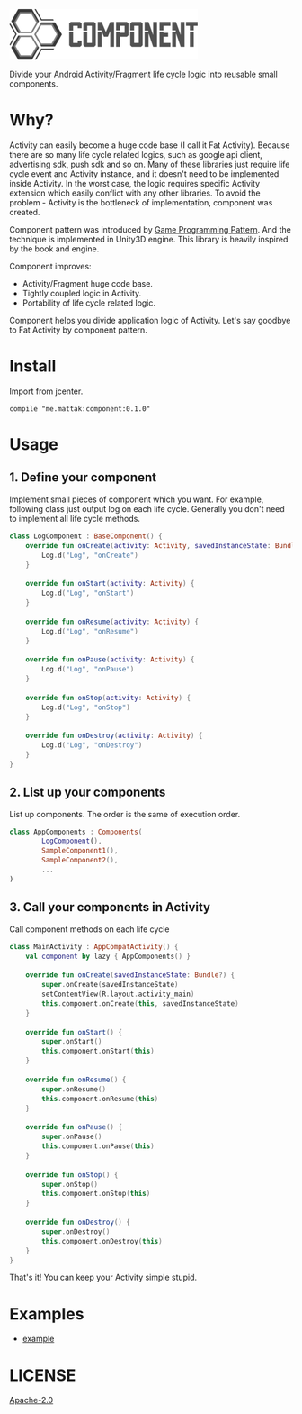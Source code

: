 ![logo](./art/logo_horizontal_small.png)

Divide your Android Activity/Fragment life cycle logic into reusable small components.

# Why?

Activity can easily become a huge code base (I call it Fat Activity).
Because there are so many life cycle related logics, such as google api client, advertising sdk, push sdk and so on.
Many of these libraries just require life cycle event and Activity instance, and it doesn't need to be implemented inside Activity.
In the worst case, the logic requires specific Activity extension which easily conflict with any other libraries.
To avoid the problem - Activity is the bottleneck of implementation, component was created.

Component pattern was introduced by [Game Programming Pattern](http://gameprogrammingpatterns.com/).
And the technique is implemented in Unity3D engine.
This library is heavily inspired by the book and engine.

Component improves:
- Activity/Fragment huge code base.
- Tightly coupled logic in Activity.
- Portability of life cycle related logic.

Component helps you divide application logic of Activity.
Let's say goodbye to Fat Activity by component pattern.

# Install

Import from jcenter.

```
compile "me.mattak:component:0.1.0"
```

# Usage

## 1. Define your component

Implement small pieces of component which you want.
For example, following class just output log on each life cycle.
Generally you don't need to implement all life cycle methods.

```kotlin
class LogComponent : BaseComponent() {
    override fun onCreate(activity: Activity, savedInstanceState: Bundle?) {
        Log.d("Log", "onCreate")
    }

    override fun onStart(activity: Activity) {
        Log.d("Log", "onStart")
    }

    override fun onResume(activity: Activity) {
        Log.d("Log", "onResume")
    }

    override fun onPause(activity: Activity) {
        Log.d("Log", "onPause")
    }

    override fun onStop(activity: Activity) {
        Log.d("Log", "onStop")
    }

    override fun onDestroy(activity: Activity) {
        Log.d("Log", "onDestroy")
    }
}
```

## 2. List up your components

List up components. The order is the same of execution order.

```kotlin
class AppComponents : Components(
        LogComponent(),
        SampleComponent1(),
        SampleComponent2(),
        ...
)
```

## 3. Call your components in Activity

Call component methods on each life cycle

```kotlin
class MainActivity : AppCompatActivity() {
    val component by lazy { AppComponents() }

    override fun onCreate(savedInstanceState: Bundle?) {
        super.onCreate(savedInstanceState)
        setContentView(R.layout.activity_main)
        this.component.onCreate(this, savedInstanceState)
    }

    override fun onStart() {
        super.onStart()
        this.component.onStart(this)
    }

    override fun onResume() {
        super.onResume()
        this.component.onResume(this)
    }

    override fun onPause() {
        super.onPause()
        this.component.onPause(this)
    }

    override fun onStop() {
        super.onStop()
        this.component.onStop(this)
    }

    override fun onDestroy() {
        super.onDestroy()
        this.component.onDestroy(this)
    }
}
```

That's it!
You can keep your Activity simple stupid.

# Examples

- [example](./example)

# LICENSE

[Apache-2.0](./LICENSE.md)
